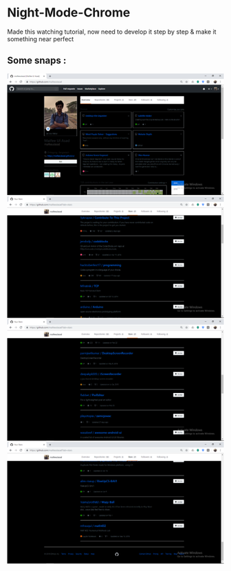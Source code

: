 # Night-Mode-Chrome
Made this watching tutorial, now need to develop it step by step &amp; make it something near perfect 


## Some snaps : 
![](https://raw.githubusercontent.com/maifeeulasad/Night-Mode-Chrome/master/screenShots/Screenshot%20(73).png)
![](https://raw.githubusercontent.com/maifeeulasad/Night-Mode-Chrome/master/screenShots/Screenshot%20(74).png)
![](https://raw.githubusercontent.com/maifeeulasad/Night-Mode-Chrome/master/screenShots/Screenshot%20(75).png)
![](https://raw.githubusercontent.com/maifeeulasad/Night-Mode-Chrome/master/screenShots/Screenshot%20(76).png)
